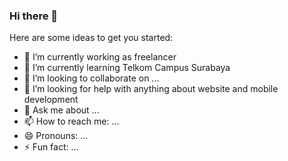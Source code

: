 ### Hi there 👋

Here are some ideas to get you started:

- 🔭 I’m currently working as freelancer
- 🌱 I’m currently learning Telkom Campus Surabaya
- 👯 I’m looking to collaborate on ...
- 🤔 I’m looking for help with anything about website and mobile development 
- 💬 Ask me about ...
- 📫 How to reach me: ...
- 😄 Pronouns: ...
- ⚡ Fun fact: ...

